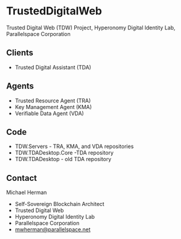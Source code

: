 # TrustedDigitalWeb
Trusted Digital Web (TDW) Project, Hyperonomy Digital Identity Lab, Parallelspace Corporation
## Clients
- Trusted Digital Assistant (TDA)
## Agents
- Trusted Resource Agent (TRA)
- Key Management Agent (KMA)
- Verifiable Data Agent (VDA)
## Code
- TDW.Servers - TRA, KMA, and VDA repositories 
- TDW.TDADesktop.Core -TDA repository
- TDW.TDADesktop - old TDA repository
## Contact
Michael Herman
- Self-Sovereign Blockchain Architect
- Trusted Digital Web
- Hyperonomy Digital Identity Lab
- Parallelspace Corporation
- mwherman@parallelspace.net
